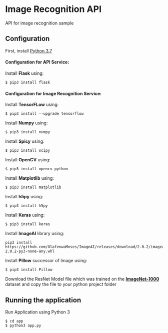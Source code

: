 # Image Recognition API

API for image recognition sample

## Configuration

First, install [Python 3.7](https://www.python.org/downloads/)

#### Configuration for API Service:

Install **Flask** using:

```shell
$ pip3 install flask
```

#### Configuration for Image Recognition Service:

Install **TensorFLow** using:

```shell
$ pip3 install --upgrade tensorflow
```

Install **Numpy** using:

```shell
$ pip3 install numpy
```

Install **Spicy** using:

```shell
$ pip3 install scipy
```

Install **OpenCV** using:

```shell
$ pip3 install opencv-python
```

Install **Matplotlib** using:

```shell
$ pip3 install matplotlib
```

Install **h5py** using:

```shell
$ pip3 install h5py
```

Install **Keras** using:

```shell
$ pip3 install keras
```

Install **ImageAI** library using:

```shell
pip3 install https://github.com/OlafenwaMoses/ImageAI/releases/download/2.0.2/imageai-2.0.2-py3-none-any.whl
```

Install **Pillow** successor of Image using:

```shell
$ pip3 install Pillow
```

Download the ResNet Model file which was trained on the **[ImageNet-1000](https://github.com/fchollet/deep-learning-models/releases/download/v0.2/resnet50_weights_tf_dim_ordering_tf_kernels.h5)** dataset and copy the file to your python project folder

## Running the application

Run Application using Python 3

```shell
$ cd app
$ python3 app.py
```
